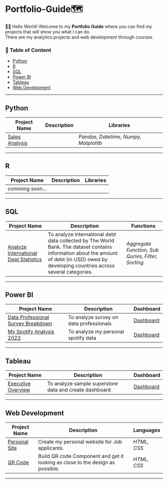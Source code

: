 # Portfolio-Guide:world_map:

:raising_hand_woman:	Hello World! Welcome to my **Portfolio Guide** where you can find my projects that will show you what I can do.
<br />
There are my analytics projects and web development through courses.

### :flight_departure: Table of Content
- [Python](#python)
- [R](#r)
- [SQL](#sql)
- [Power BI](#power-bi)
- [Tableau](#tableau)
- [Web Development](#web-development)

***

## Python
| Project Name | Description | Libraries |
|---|---|---|
| [Sales Analysis](https://datalore.jetbrains.com/view/notebook/yJTIi3RnNAg2EJv2b7LZ5w)| | _Pandas, Datetime, Numpy, Matplotlib_ |

***

## R
| Project Name | Description | Libraries |
|---|---|---|
| comming soon... | | |

***

## SQL
| Project Name | Description | Functions |
|---|---|---|
| [Analyze International Dept Statistics](https://github.com/wareenan/Analyze-International-Debt-Statistics) | To analyze international debt data collected by The World Bank. The dataset contains information about the amount of debt (in USD) owed by developing countries across several categories. | _Aggregate Function, Sub Quries, Filter, Sorting_ |

***

## Power BI
| Project Name | Description | Dashboard |
|---|---|---|
| [Data Professional Survey Breakdown](https://github.com/wareenan/Data-Professional-Survey-Breakdown.git)|To analyze survey on data professionals | [Dashboard](https://app.powerbi.com/view?r=eyJrIjoiMGY4MDU2MzctNmZlNC00MmU2LThhMTQtM2MxMDc0ODQ1NzY1IiwidCI6ImNmODFmMWRmLWRlNTktNGMyOS05MWRhLWEyZGZkMDRhYTc1MSIsImMiOjEwfQ%3D%3D)|
| [My Spotify Analysis 2022](https://github.com/wareenan/My-Spotify-Analysis-2022)|To analyze my personal spotify data | [Dashboard](https://app.powerbi.com/view?r=eyJrIjoiMmU0NTg2NzMtZTNhMi00OTdmLTkyNmYtYThhNzkyNmQxZjFmIiwidCI6ImNmODFmMWRmLWRlNTktNGMyOS05MWRhLWEyZGZkMDRhYTc1MSIsImMiOjEwfQ%3D%3D&pageName=ReportSection)|


***

## Tableau
| Project Name | Description | Dashboard |
|---|---|---|
| [Executive Overview](https://github.com/wareenan/Executive-Overview) | To analyze sample superstore data and create dashboard | [Dashboard](https://public.tableau.com/app/profile/wareenan/viz/ExecutiveOverviewSample-SuperstoreData/ExecutiveOverview) |


***

## Web Development
| Project Name | Description | Languages |
|---|---|---|
| [Personal Site](https://github.com/wareenan/Personal-Website) | Create my personal website for Job applicants. | _HTML, CSS_ |
| [QR Code](https://github.com/wareenan/qr-code-challenge)| Build QR code Component and get it looking as close to the design as possible. | _HTML, CSS_|

***
